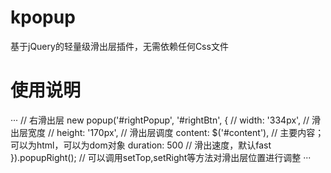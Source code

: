 # kpopup
基于jQuery的轻量级滑出层插件，无需依赖任何Css文件

# 使用说明
···
// 右滑出层
new popup('#rightPopup', '#rightBtn', {
    // width: '334px',	// 滑出层宽度
    // height: '170px',	// 滑出层调度
    content: $('#content'),	// 主要内容；可以为html，可以为dom对象
    duration: 500	// 滑出速度，默认fast
}).popupRight();	// 可以调用setTop,setRight等方法对滑出层位置进行调整
···
